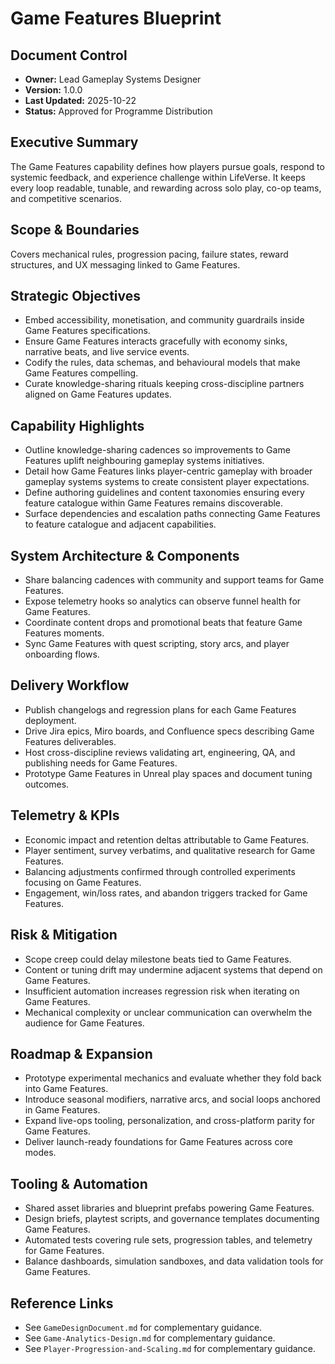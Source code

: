 # Game Features Blueprint
## Document Control
- **Owner:** Lead Gameplay Systems Designer
- **Version:** 1.0.0
- **Last Updated:** 2025-10-22
- **Status:** Approved for Programme Distribution

## Executive Summary
The Game Features capability defines how players pursue goals, respond to systemic feedback, and
experience challenge within LifeVerse. It keeps every loop readable, tunable, and rewarding across
solo play, co-op teams, and competitive scenarios.

## Scope & Boundaries
Covers mechanical rules, progression pacing, failure states, reward structures, and UX messaging
linked to Game Features.

## Strategic Objectives
- Embed accessibility, monetisation, and community guardrails inside Game Features specifications.
- Ensure Game Features interacts gracefully with economy sinks, narrative beats, and live service events.
- Codify the rules, data schemas, and behavioural models that make Game Features compelling.
- Curate knowledge-sharing rituals keeping cross-discipline partners aligned on Game Features updates.

## Capability Highlights
- Outline knowledge-sharing cadences so improvements to Game Features uplift neighbouring gameplay systems initiatives.
- Detail how Game Features links player-centric gameplay with broader gameplay systems systems to create consistent player expectations.
- Define authoring guidelines and content taxonomies ensuring every feature catalogue within Game Features remains discoverable.
- Surface dependencies and escalation paths connecting Game Features to feature catalogue and adjacent capabilities.

## System Architecture & Components
- Share balancing cadences with community and support teams for Game Features.
- Expose telemetry hooks so analytics can observe funnel health for Game Features.
- Coordinate content drops and promotional beats that feature Game Features moments.
- Sync Game Features with quest scripting, story arcs, and player onboarding flows.

## Delivery Workflow
- Publish changelogs and regression plans for each Game Features deployment.
- Drive Jira epics, Miro boards, and Confluence specs describing Game Features deliverables.
- Host cross-discipline reviews validating art, engineering, QA, and publishing needs for Game Features.
- Prototype Game Features in Unreal play spaces and document tuning outcomes.

## Telemetry & KPIs
- Economic impact and retention deltas attributable to Game Features.
- Player sentiment, survey verbatims, and qualitative research for Game Features.
- Balancing adjustments confirmed through controlled experiments focusing on Game Features.
- Engagement, win/loss rates, and abandon triggers tracked for Game Features.

## Risk & Mitigation
- Scope creep could delay milestone beats tied to Game Features.
- Content or tuning drift may undermine adjacent systems that depend on Game Features.
- Insufficient automation increases regression risk when iterating on Game Features.
- Mechanical complexity or unclear communication can overwhelm the audience for Game Features.

## Roadmap & Expansion
- Prototype experimental mechanics and evaluate whether they fold back into Game Features.
- Introduce seasonal modifiers, narrative arcs, and social loops anchored in Game Features.
- Expand live-ops tooling, personalization, and cross-platform parity for Game Features.
- Deliver launch-ready foundations for Game Features across core modes.

## Tooling & Automation
- Shared asset libraries and blueprint prefabs powering Game Features.
- Design briefs, playtest scripts, and governance templates documenting Game Features.
- Automated tests covering rule sets, progression tables, and telemetry for Game Features.
- Balance dashboards, simulation sandboxes, and data validation tools for Game Features.

## Reference Links
- See `GameDesignDocument.md` for complementary guidance.
- See `Game-Analytics-Design.md` for complementary guidance.
- See `Player-Progression-and-Scaling.md` for complementary guidance.
